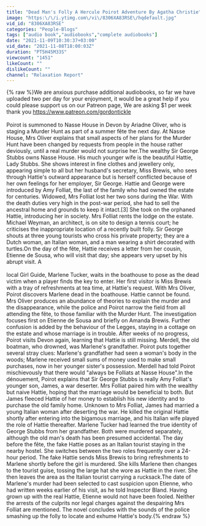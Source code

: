 ```yaml
---
title: "Dead Man's Folly A Hercule Poirot Adventure By Agatha Christie"
image: "https:\/\/i.ytimg.com\/vi\/8306XA83RSE\/hqdefault.jpg"
vid_id: "8306XA83RSE"
categories: "People-Blogs"
tags: ["audio book","audiobooks","complete audiobooks"]
date: "2021-11-09T10:30:37+03:00"
vid_date: "2021-11-08T18:00:03Z"
duration: "PT5H45M33S"
viewcount: "1451"
likeCount: ""
dislikeCount: ""
channel: "Relaxation Report"
---
```

{% raw %}We are anxious  purchase additional audiobooks, so far we have uploaded two per day for your enjoyment,  it would be a great help if you could  please support us on our Patreon page, We are asking $1 per week thank you  <a rel="nofollow" target="blank" href="https://www.patreon.com/gordontickle">https://www.patreon.com/gordontickle</a> <br /><br />Poirot is summoned to Nasse House in Devon by Ariadne Oliver, who is staging a Murder Hunt as part of a summer fête the next day. At Nasse House, Mrs Oliver explains that small aspects of her plans for the Murder Hunt have been changed by requests from people in the house rather deviously, until a real murder would not surprise her.The wealthy Sir George Stubbs owns Nasse House. His much younger wife is the beautiful Hattie, Lady Stubbs. She shows interest in fine clothes and jewellery only, appearing simple to all but her husband's secretary, Miss Brewis, who sees through Hattie's outward appearance but is herself conflicted because of her own feelings for her employer, Sir George. Hattie and George were introduced by Amy Folliat, the last of the family who had owned the estate for centuries. Widowed, Mrs Folliat lost her two sons during the War. With the death duties very high in the post-war period, she had to sell the ancestral home and grounds to keep it intact.[3] She took on the orphaned Hattie, introducing her in society. Mrs Folliat rents the lodge on the estate. Michael Weyman, an architect, is on site to design a tennis court; he criticises the inappropriate location of a recently built folly. Sir George shouts at three young tourists who cross his private property; they are a Dutch woman, an Italian woman, and a man wearing a shirt decorated with turtles.On the day of the fête, Hattie receives a letter from her cousin, Etienne de Sousa, who will visit that day; she appears very upset by his abrupt visit. A <br /><br />local Girl Guide, Marlene Tucker, waits in the boathouse to pose as the dead victim when a player finds the key to enter. Her first visitor is Miss Brewis with a tray of refreshments at tea time, at Hattie's request. With Mrs Oliver, Poirot discovers Marlene dead in the boathouse. Hattie cannot be found. Mrs Oliver produces an abundance of theories to explain the murder and the disappearance, while the police and Poirot narrow the field from all attending the fête, to those familiar with the Murder Hunt. The investigation focuses first on Etienne de Sousa and briefly on Amanda Brewis. Further confusion is added by the behaviour of the Legges, staying in a cottage on the estate and whose marriage is in trouble. After weeks of no progress, Poirot visits Devon again, learning that Hattie is still missing. Merdell, the old boatman, who drowned, was Marlene's grandfather. Poirot puts together several stray clues: Marlene's grandfather had seen a woman's body in the woods; Marlene received small sums of money used to make small purchases, now in her younger sister's possession. Merdell had told Poirot mischievously that there would &quot;always be Folliats at Nasse House&quot;.In the dénouement, Poirot explains that Sir George Stubbs is really Amy Folliat's younger son, James, a war deserter. Mrs Folliat paired him with the wealthy but naive Hattie, hoping that the marriage would be beneficial to both. But James fleeced Hattie of her money to establish his new identity and to purchase the old family home. Unknown to Mrs Folliat, James had married a young Italian woman after deserting the war. He killed the original Hattie shortly after entering into the bigamous marriage, and his Italian wife played the role of Hattie thereafter. Marlene Tucker had learned the true identity of George Stubbs from her grandfather. Both were murdered separately, although the old man's death has been presumed accidental. The day before the fête, the fake Hattie poses as an Italian tourist staying in the nearby hostel. She switches between the two roles frequently over a 24-hour period. The fake Hattie sends Miss Brewis to bring refreshments to Marlene shortly before the girl is murdered. She kills Marlene then changes to the tourist guise, tossing the large hat she wore as Hattie in the river. She then leaves the area as the Italian tourist carrying a rucksack.The date of Marlene's murder had been selected to cast suspicion upon Etienne, who had written weeks earlier of his visit, as he told Inspector Bland. Having grown up with the real Hattie, Etienne would not have been fooled. Neither the arrests of the culprits nor legal charges against the despairing Mrs Folliat are mentioned. The novel concludes with the sounds of the police smashing up the folly to locate and exhume Hattie's body.{% endraw %}

